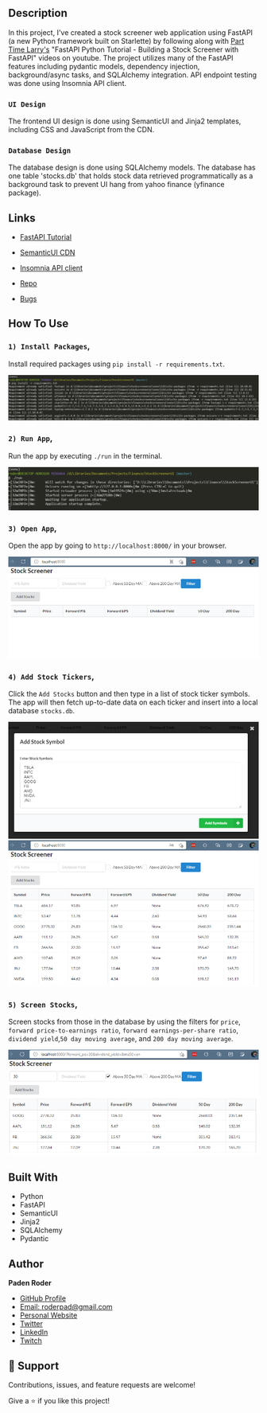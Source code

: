 <h1 align="center"><ProjectName></h1>

<p align="center"><ProjectDescription></p>

## Description

In this project, I've created a stock screener web application using FastAPI (a new Python framework built on Starlette) by following along with [Part Time Larry's](https://www.youtube.com/watch?v=5GorMC2lPpk "FastAPI Python Tutorial - Building a Stock Screener with FastAPI") "FastAPI Python Tutorial - Building a Stock Screener with FastAPI" videos on youtube. The project utilizes many of the FastAPI features including pydantic models, dependency injection, background/async tasks, and SQLAlchemy integration. API endpoint testing was done using Insomnia API client. 

### `UI Design`
The frontend UI design is done using SemanticUI and Jinja2 templates, including CSS and JavaScript from the CDN.

### `Database Design`
The database design is done using SQLAlchemy models. The database has one table 'stocks.db' that holds stock data retrieved programmatically as a background task to prevent UI hang from yahoo finance (yfinance package). 

## Links
- [FastAPI Tutorial](https://fastapi.tiangolo.com/tutorial/ "FastAPI Tutorial")

- [SemanticUI CDN](https://semantic-ui.com/introduction/advanced-usage.html#cdn-releases "SemanticUI CDN")

- [Insomnia API client](https://insomnia.rest/ "Insomnia API client")

- [Repo](https://github.com/roderpad/StockScreenerUI "StockScreenerUI Repo")

- [Bugs](https://github.com/roderpad/StockScreenerUI/issues "Issues Page")

<!--## Screenshots

![Example Input](/screenshots/ProgramRun.png "Example Input")
![Example Output](/screenshots/Output.png "Example Output")
-->

## How To Use

### `1) Install Packages`,

Install required packages using `pip install -r requirements.txt`.

![Install Package Dependencies](/screenshots/PIPinstall.png "Install Packages")

### `2) Run App`,

Run the app by executing `./run` in the terminal.

![Run App](/screenshots/RunApp.png "Run App")

### `3) Open App`,

Open the app by going to `http://localhost:8000/` in your browser.

![Open App](/screenshots/OpenApp.png "Open App")

### `4) Add Stock Tickers`,

Click the `Add Stocks` button and then type in a list of stock ticker symbols. The app will then fetch up-to-date data on each ticker and insert into a local database `stocks.db`.

![Add Tickers](/screenshots/AddStocks.png "Add Tickers")
![View Table](/screenshots/ViewStocks.png "View Stocks")

### `5) Screen Stocks`,

Screen stocks from those in the database by using the filters for `price`, `forward price-to-earnings ratio`, `forward earnings-per-share ratio`, `dividend yield`,`50 day moving average`, and `200 day moving average`.

![Screen Stocks](/screenshots/FilteredStocks.png "Screen Stocks")

## Built With

- Python
- FastAPI
- SemanticUI
- Jinja2
- SQLAlchemy
- Pydantic

<!--
## Future Updates

- Get ticker and historical price data programmatically
- Allow for input of date range arguments
- Create more sophisticated buy options for placed orders
-->
## Author

**Paden Roder**

- [GitHub Profile](https://github.com/roderpad "Paden Roder")
- [Email: roderpad@gmail.com](mailto:roderpad@gmail.com)
- [Personal Website](https://padenroder.com/ "Website")
- [Twitter](https://twitter.com/PadenRoder "Twitter")
- [LinkedIn](https://www.linkedin.com/in/padenroder/ "LinkedIn")
- [Twitch](https://www.twitch.tv/roderbro "Twitch")

## 🤝 Support

Contributions, issues, and feature requests are welcome!

Give a ⭐️ if you like this project!